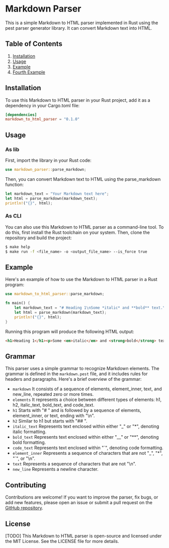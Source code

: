 # Markdown Parser
This is a simple Markdown to HTML parser implemented in Rust using the pest parser generator library. It can convert Markdown text into HTML.
## Table of Contents
1. [Installation](#installation)
2. [Usage](#usage)
3. [Example](#example)
4. [Fourth Example](#fourth-examplehttpwwwfourthexamplecom)

## Installation
To use this Markdown to HTML parser in your Rust project, add it as a dependency in your Cargo.toml file:
```toml
[dependencies]
markdown_to_html_parser = "0.1.0"
```

## Usage
### As lib
First, import the library in your Rust code:
```rust
use markdown_parser::parse_markdown;
```
Then, you can convert Markdown text to HTML using the parse_markdown function:
```rust
let markdown_text = "Your Markdown text here";
let html = parse_markdown(markdown_text);
println!("{}", html);
```
### As CLI
You can also use this Markdown to HTML parser as a command-line tool. To do this, first install the Rust toolchain on your system. Then, clone the repository and build the project:
```bash
$ make help
$ make run -f <file_name> -o <output_file_name> --is_force true
```

## Example
Here's an example of how to use the Markdown to HTML parser in a Rust program:
```rust
use markdown_to_html_parser::parse_markdown;

fn main() {
    let markdown_text = "# Heading 1\nSome *italic* and **bold** text.\n## Heading 2\nMore text.";
    let html = parse_markdown(markdown_text);
    println!("{}", html);
}
```
Running this program will produce the following HTML output:
```html
<h1>Heading 1</h1><p>Some <em>italic</em> and <strong>bold</strong> text.</p><h2>Heading 2</h2><p>More text.</p>
```

## Grammar

This parser uses a simple grammar to recognize Markdown elements. The grammar is defined in the `markdown.pest` file, and it includes rules for headers and paragraphs. Here's a brief overview of the grammar: 
 * `markdown` It consists of a sequence of elements, element_inner, text, and new_line, repeated zero or more times.
 * `elements` It represents a choice between different types of elements: h1, h2, italic_text, bold_text, and code_text.
 * `h1` Starts with "# " and is followed by a sequence of elements, element_inner, or text, ending with "\n".
 * `h2` Similar to h1 but starts with "## ".
 * `italic_text` Represents text enclosed within either "_" or "*", denoting italic formatting.
 * `bold_text` Represents text enclosed within either "__" or "**", denoting bold formatting.
 * `code_text` Represents text enclosed within "`", denoting code formatting.
 * `element_inner` Represents a sequence of characters that are not "_", "*", "`", or "\n".
 * `text` Represents a sequence of characters that are not "\n".
 * `new_line` Represents a newline character.

## Contributing
Contributions are welcome! If you want to improve the parser, fix bugs, or add new features, please open an issue or submit a pull request on the [GitHub repository](https://github.com/stas-bukovskiy/markdown_parser).

## License
[TODO] This Markdown to HTML parser is open-source and licensed under the MIT License. See the LICENSE file for more details.
